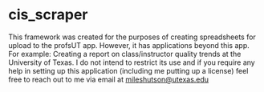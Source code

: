 # cis_scraper

This framework was created for the purposes of creating spreadsheets for upload to the profsUT app. However, it has applications beyond this app. For example: Creating a report on class/instructor quality trends at the University of Texas. I do not intend to restrict its use and if you require any help in setting up this application (including me putting up a license) feel free to reach out to me via email at mileshutson@utexas.edu
